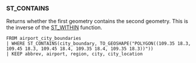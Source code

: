 <!--
This is generated by ESQL’s AbstractFunctionTestCase. Do no edit it. See ../README.md for how to regenerate it.
-->

### ST_CONTAINS
Returns whether the first geometry contains the second geometry.
This is the inverse of the [ST_WITHIN](https://www.elastic.co/docs/reference/elasticsearch/query-languages/esql/esql-functions-operators#esql-st_within) function.

```esql
FROM airport_city_boundaries
| WHERE ST_CONTAINS(city_boundary, TO_GEOSHAPE("POLYGON((109.35 18.3, 109.45 18.3, 109.45 18.4, 109.35 18.4, 109.35 18.3))"))
| KEEP abbrev, airport, region, city, city_location
```
